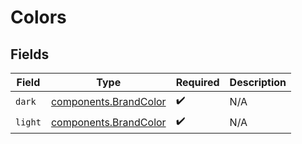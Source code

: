 # Colors


## Fields

| Field                                                          | Type                                                           | Required                                                       | Description                                                    |
| -------------------------------------------------------------- | -------------------------------------------------------------- | -------------------------------------------------------------- | -------------------------------------------------------------- |
| `dark`                                                         | [components.BrandColor](../../models/components/brandcolor.md) | :heavy_check_mark:                                             | N/A                                                            |
| `light`                                                        | [components.BrandColor](../../models/components/brandcolor.md) | :heavy_check_mark:                                             | N/A                                                            |